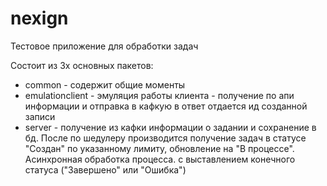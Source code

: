 # nexign

Тестовое приложение для обработки задач

Состоит из 3х основных пакетов:

- common - содержит общие моменты
- emulationclient - эмуляция работы клиента - получение по апи информации и отправка в кафкую в ответ отдается ид созданной записи
- server - получение из кафки информации о задании и сохранение в бд. После по шедулеру производится получение задач в статусе "Создан" по указанному лимиту, обновление на "В
  процессе". Асинхронная обработка процесса. с выставлением конечного статуса ("Завершено" или "Ошибка")